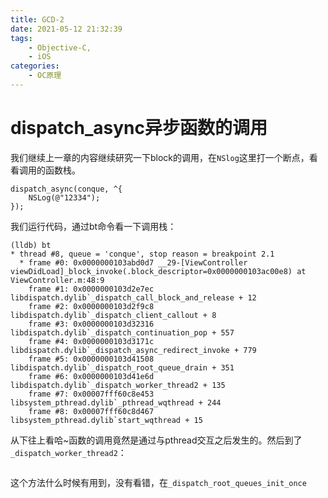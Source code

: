 ```yaml
---
title: GCD-2
date: 2021-05-12 21:32:39
tags:
    - Objective-C,
    - iOS
categories:
    - OC原理
---
```


# dispatch_async异步函数的调用

我们继续上一章的内容继续研究一下block的调用，在`NSlog`这里打一个断点，看看调用的函数栈。

```
dispatch_async(conque, ^{
    NSLog(@"12334");
});
```

我们运行代码，通过bt命令看一下调用栈：

```
(lldb) bt
* thread #8, queue = 'conque', stop reason = breakpoint 2.1
  * frame #0: 0x0000000103abd0d7 __29-[ViewController viewDidLoad]_block_invoke(.block_descriptor=0x0000000103ac00e8) at ViewController.m:48:9
    frame #1: 0x0000000103d2e7ec libdispatch.dylib`_dispatch_call_block_and_release + 12
    frame #2: 0x0000000103d2f9c8 libdispatch.dylib`_dispatch_client_callout + 8
    frame #3: 0x0000000103d32316 libdispatch.dylib`_dispatch_continuation_pop + 557
    frame #4: 0x0000000103d3171c libdispatch.dylib`_dispatch_async_redirect_invoke + 779
    frame #5: 0x0000000103d41508 libdispatch.dylib`_dispatch_root_queue_drain + 351
    frame #6: 0x0000000103d41e6d libdispatch.dylib`_dispatch_worker_thread2 + 135
    frame #7: 0x00007fff60c8e453 libsystem_pthread.dylib`_pthread_wqthread + 244
    frame #8: 0x00007fff60c8d467 libsystem_pthread.dylib`start_wqthread + 15
```

从下往上看哈~函数的调用竟然是通过与pthread交互之后发生的。然后到了`_dispatch_worker_thread2`：

```

```

这个方法什么时候有用到，没有看错，在`_dispatch_root_queues_init_once`
